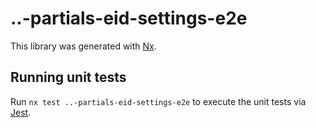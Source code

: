 # ..-partials-eid-settings-e2e

This library was generated with [Nx](https://nx.dev).

## Running unit tests

Run `nx test ..-partials-eid-settings-e2e` to execute the unit tests via [Jest](https://jestjs.io).
